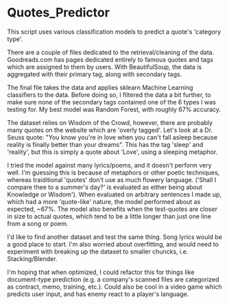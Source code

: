 # Quotes_Predictor

This script uses various classification models to predict a quote's 'category type'. 

There are a couple of files dedicated to the retrieval/cleaning of the data. Goodreads.com has pages dedicated entirely to famous quotes and tags which are assigned to them by users. With BeautifulSoup, the data is aggregated with their primary tag, along with secondary tags. 

The final file takes the data and applies sklearn Machine Learning classifiers to the data. Before doing so, I filtered the data a bit further, to make sure none of the secondary tags contained one of the 6 types I was testing for. My best model was Random Forest, with roughly 67% accuracy.

The dataset relies on Wisdom of the Crowd, however, there are probably many quotes on the website which are 'overly tagged'. Let's look at a Dr. Seuss quote: "You know you're in love when you can't fall asleep because reality is finally better than your dreams". This has the tag 'sleep' and 'reality', but this is simply a quote about 'Love', using a sleeping metaphor.

I tried the model against many lyrics/poems, and it doesn't perform very well. I'm guessing this is because of metaphors or other poetic techniques, whereas traiditional 'quotes' don't use as much flowery language. ('Shall I compare thee to a summer's day?' is evaluated as either being about Knowledge or Wisdom'). When evaluated on arbitrary sentences I made up, which had a more 'quote-like' nature, the model performed about as expected, ~67%. The model also benefits when the test-quotes are closer in size to actual quotes, which tend to be a little longer than just one line from a song or poem.

I'd like to find another dataset and test the same thing. Song lyrics would be a good place to start. I'm also worried about overfitting, and would need to experiment with breaking up the dataset to smaller chuncks, i.e. Stacking/Blender.

I'm hoping that when optimized, I could refactor this for things like document-type prediction (e.g. a company's scanned files are categorized as contract, memo, training, etc.). Could also be cool in a video game which predicts user input, and has enemy react to a player's language. 
